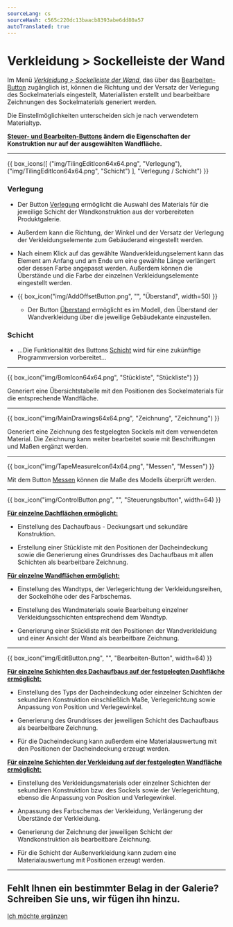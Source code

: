 ```yaml
---
sourceLang: cs
sourceHash: c565c220dc13baacb8393abe6dd80a57
autoTranslated: true
---
```


# Verkleidung &gt; Sockelleiste der Wand

<p>Im Menü <u><i>Verkleidung &gt; Sockelleiste der Wand</i></u>, das über das <u>Bearbeiten-Button</u> zugänglich ist, können die Richtung und der Versatz der Verlegung des Sockelmaterials eingestellt, Materiallisten erstellt und bearbeitbare Zeichnungen des Sockelmaterials generiert werden.</p>

<p>Die Einstellmöglichkeiten unterscheiden sich je nach verwendetem Materialtyp.</p>

<p><b><u>Steuer- und Bearbeiten-Buttons</u> ändern die Eigenschaften der Konstruktion nur auf der ausgewählten Wandfläche.</b></p>

<hr class="main"> <!-- Vodorovná čára jako oddělovač sekce -->

{{ box_icons([
  ("img/TilingEditIcon64x64.png", "Verlegung"),
  ("img/TilingEditIcon64x64.png", "Schicht")
], "Verlegung / Schicht") }}

<h3>Verlegung</h3>

<ul>
<li><p>
  Der Button <u>Verlegung</u> ermöglicht die Auswahl des Materials für die jeweilige Schicht der Wandkonstruktion aus der vorbereiteten Produktgalerie.
  </p></li>
<li><p>Außerdem kann die Richtung, der Winkel und der Versatz der Verlegung der Verkleidungselemente zum Gebäuderand eingestellt werden.
</p></li>

<li><p>
  Nach einem Klick auf das gewählte Wandverkleidungselement kann das Element am Anfang und am Ende um eine gewählte Länge verlängert oder dessen Farbe angepasst werden.
  Außerdem können die Überstände und die Farbe der einzelnen Verkleidungselemente eingestellt werden.
</p></li>

<li><p>
{{ box_icon("img/AddOffsetButton.png", "", "Überstand", width=50) }}
</p></li>


<ul><li><p>
  Der Button <u>Überstand</u> ermöglicht es im Modell, den Überstand der Wandverkleidung über die jeweilige Gebäudekante einzustellen.
</p></li></ul>
</ul>

<h3>Schicht</h3>
<ul>
<li><p>
  ...Die Funktionalität des Buttons <u>Schicht</u> wird für eine zukünftige Programmversion vorbereitet...
</p></li>
</ul>

<hr class="main"> <!-- Vodorovná čára jako oddělovač sekce -->

{{ box_icon("img/BomIcon64x64.png", "Stückliste", "Stückliste") }}

<p>Generiert eine Übersichtstabelle mit den Positionen des Sockelmaterials für die entsprechende Wandfläche.</p>

<hr class="main"> <!-- Vodorovná čára jako oddělovač sekce -->

{{ box_icon("img/MainDrawings64x64.png", "Zeichnung", "Zeichnung") }}

<p>Generiert eine Zeichnung des festgelegten Sockels mit dem verwendeten Material. Die Zeichnung kann weiter bearbeitet sowie mit Beschriftungen und Maßen ergänzt werden.</p>

<hr class="main"> <!-- Vodorovná čára jako oddělovač sekce -->

{{ box_icon("img/TapeMeasureIcon64x64.png", "Messen", "Messen") }}

<p>Mit dem Button <u>Messen</u> können die Maße des Modells überprüft werden.</p>

<hr class="main"> <!-- Vodorovná čára jako oddělovač sekce -->

<p>
{{ box_icon("img/ControlButton.png", "", "Steuerungsbutton", width=64) }}
</p>

<p><b><u>Für einzelne Dachflächen ermöglicht:</u></b></p>
<ul>
  <li><p>Einstellung des Dachaufbaus - Deckungsart und sekundäre Konstruktion.</p></li>
  <li><p>Erstellung einer Stückliste mit den Positionen der Dacheindeckung sowie die Generierung eines Grundrisses des Dachaufbaus mit allen Schichten als bearbeitbare Zeichnung.</p></li>
</ul>

<p><b><u>Für einzelne Wandflächen ermöglicht:</u></b></p>
<ul>
<li><p>Einstellung des Wandtyps, der Verlegerichtung der Verkleidungsreihen, der Sockelhöhe oder des Farbschemas.</p></li>
<li><p>Einstellung des Wandmaterials sowie Bearbeitung einzelner Verkleidungsschichten entsprechend dem Wandtyp.</p></li>
<li><p>Generierung einer Stückliste mit den Positionen der Wandverkleidung und einer Ansicht der Wand als bearbeitbare Zeichnung.</p></li>
</ul>

<hr class="main"> <!-- Vodorovná čára jako oddělovač sekce -->

<p>
{{ box_icon("img/EditButton.png", "", "Bearbeiten-Button", width=64) }}
</p>

<p><b><u>Für einzelne Schichten des Dachaufbaus auf der festgelegten Dachfläche ermöglicht:</u></b></p>
<ul>
  <li><p>Einstellung des Typs der Dacheindeckung oder einzelner Schichten der sekundären Konstruktion einschließlich Maße, Verlegerichtung sowie Anpassung von Position und Verlegewinkel.</p></li>
  <li><p>Generierung des Grundrisses der jeweiligen Schicht des Dachaufbaus als bearbeitbare Zeichnung.</p></li>
  <li><p>Für die Dacheindeckung kann außerdem eine Materialauswertung mit den Positionen der Dacheindeckung erzeugt werden.</p></li>
</ul>

<p><b><u>Für einzelne Schichten der Verkleidung auf der festgelegten Wandfläche ermöglicht:</u></b></p>
<ul>
<li><p>Einstellung des Verkleidungsmaterials oder einzelner Schichten der sekundären Konstruktion bzw. des Sockels sowie der Verlegerichtung, ebenso die Anpassung von Position und Verlegewinkel.</p></li>
<li><p>Anpassung des Farbschemas der Verkleidung, Verlängerung der Überstände der Verkleidung.</p></li> 
<li><p>Generierung der Zeichnung der jeweiligen Schicht der Wandkonstruktion als bearbeitbare Zeichnung.</p></li>
<li><p>Für die Schicht der Außenverkleidung kann zudem eine Materialauswertung mit Positionen erzeugt werden.</p></li>
</ul>

<hr class="main"> <!-- Vodorovná čára jako oddělovač sekce -->

<h2>Fehlt Ihnen ein bestimmter Belag in der Galerie? Schreiben Sie uns, wir fügen ihn hinzu.</h2>
<a href="mailto:jiri.podval@histruct.com?subject=Anfrage zum HiStruct Gebäude-Konfigurator" class="btn">
  Ich möchte ergänzen
</a>

<!-- product: HiStruct Building Configurator -->